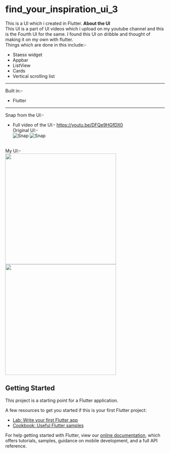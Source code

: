 # find_your_inspiration_ui_3

This is a UI which i created in Flutter.
**About the UI**<br>
This UI is a part of UI videos which i upload on my youtube channel and this is the Fourth UI for the same. I found this UI on dribble and thought of making it on my own with flutter. <br>
Things which are done in this include:-<br>
* Staess widget
* Appbar
* ListView
* Cards
* Vertical scrolling list
___
Built in:-
* Flutter
___ 
Snap from the UI:-<br>
* Full video of the UI:- https://youtu.be/DFQe9HGfDX0 <br>
Original UI:-<br>
![Snap](https://res.cloudinary.com/harshkumarkhatri/image/upload/v1595780282/readme%20images/find%20your%20inspiration%20ui%203/Screenshot_from_2020-07-26_21-45-06_bnpjr7.png)
![Snap](https://res.cloudinary.com/harshkumarkhatri/image/upload/v1595780282/readme%20images/find%20your%20inspiration%20ui%203/Screenshot_from_2020-07-26_21-45-24_zfylaq.png)
<br>
My UI:-<br>
<img src="https://res.cloudinary.com/harshkumarkhatri/image/upload/v1595780582/readme%20images/find%20your%20inspiration%20ui%203/WhatsApp_Image_2020-07-26_at_9.50.02_PM_1_srqmnq.jpg" height=350>
<img src="https://res.cloudinary.com/harshkumarkhatri/image/upload/v1595780585/readme%20images/find%20your%20inspiration%20ui%203/WhatsApp_Image_2020-07-26_at_9.50.02_PM_xs9nvq.jpg" height=350>

## Getting Started

This project is a starting point for a Flutter application.

A few resources to get you started if this is your first Flutter project:

- [Lab: Write your first Flutter app](https://flutter.dev/docs/get-started/codelab)
- [Cookbook: Useful Flutter samples](https://flutter.dev/docs/cookbook)

For help getting started with Flutter, view our
[online documentation](https://flutter.dev/docs), which offers tutorials,
samples, guidance on mobile development, and a full API reference.

